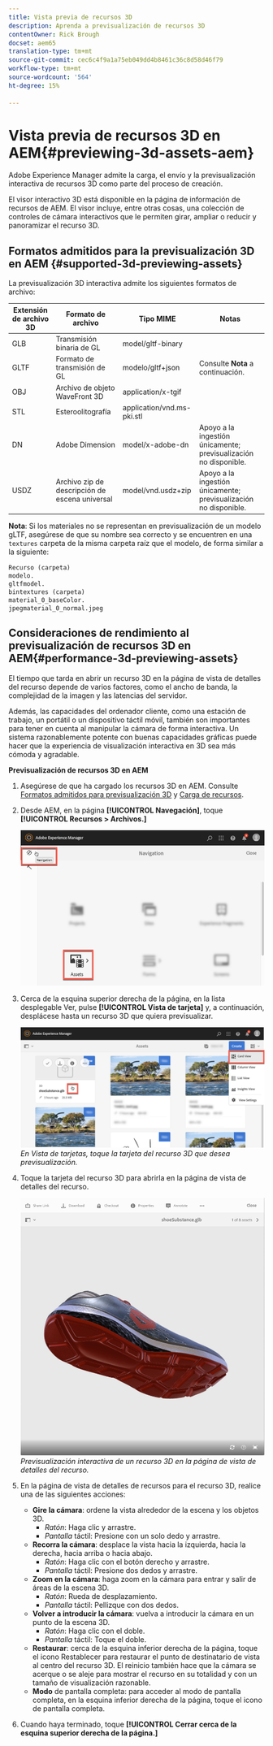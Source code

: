 ```yaml
---
title: Vista previa de recursos 3D
description: Aprenda a previsualización de recursos 3D
contentOwner: Rick Brough
docset: aem65
translation-type: tm+mt
source-git-commit: cec6c4f9a1a75eb049dd4b8461c36c8d58d46f79
workflow-type: tm+mt
source-wordcount: '564'
ht-degree: 15%

---
```



# Vista previa de recursos 3D en AEM{#previewing-3d-assets-aem}

Adobe Experience Manager admite la carga, el envío y la previsualización interactiva de recursos 3D como parte del proceso de creación.

El visor interactivo 3D está disponible en la página de información de recursos de AEM. El visor incluye, entre otras cosas, una colección de controles de cámara interactivos que le permiten girar, ampliar o reducir y panoramizar el recurso 3D.

<!-- See also [Working with 3D assets in Dynamic Media](/help/assets/assets-3d.md). -->

## Formatos admitidos para la previsualización 3D en AEM {#supported-3d-previewing-assets}

La previsualización 3D interactiva admite los siguientes formatos de archivo:

| Extensión de archivo 3D | Formato de archivo | Tipo MIME | Notas |
|---|---|---|---|
| GLB | Transmisión binaria de GL | model/gltf-binary |  |
| GLTF | Formato de transmisión de GL | modelo/gltf+json | Consulte **Nota** a continuación. |
| OBJ | Archivo de objeto WaveFront 3D | application/x-tgif |  |
| STL | Esteroolitografía | application/vnd.ms-pki.stl |  |
| DN | Adobe Dimension | model/x-adobe-dn | Apoyo a la ingestión únicamente; previsualización no disponible. |
| USDZ | Archivo zip de descripción de escena universal | model/vnd.usdz+zip | Apoyo a la ingestión únicamente; previsualización no disponible. |

**Nota**: Si los materiales no se representan en previsualización de un modelo gLTF, asegúrese de que su nombre sea correcto y se encuentren en una  `textures` carpeta de la misma carpeta raíz que el modelo, de forma similar a la siguiente:

    Recurso (carpeta)
    modelo.
    gltfmodel.
    bintextures (carpeta)
    material_0_baseColor.
    jpegmaterial_0_normal.jpeg

## Consideraciones de rendimiento al previsualización de recursos 3D en AEM{#performance-3d-previewing-assets}

El tiempo que tarda en abrir un recurso 3D en la página de vista de detalles del recurso depende de varios factores, como el ancho de banda, la complejidad de la imagen y las latencias del servidor.

Además, las capacidades del ordenador cliente, como una estación de trabajo, un portátil o un dispositivo táctil móvil, también son importantes para tener en cuenta al manipular la cámara de forma interactiva. Un sistema razonablemente potente con buenas capacidades gráficas puede hacer que la experiencia de visualización interactiva en 3D sea más cómoda y agradable.

**Previsualización de recursos 3D en AEM**

1. Asegúrese de que ha cargado los recursos 3D en AEM.
Consulte [Formatos admitidos para previsualización 3D](#supported-3d-previewing-assets) y [Carga de recursos](/help/assets/manage-assets.md#uploading-assets).
1. Desde AEM, en la página **[!UICONTROL Navegación]**, toque **[!UICONTROL Recursos > Archivos.]**

   ![Página de navegación](/help/assets/assets-dm/navigation-assets.png)

1. Cerca de la esquina superior derecha de la página, en la lista desplegable Ver, pulse **[!UICONTROL Vista de tarjeta]** y, a continuación, desplácese hasta un recurso 3D que quiera previsualizar.

   ![Selección de tarjeta 3D](/help/assets/assets-dm/3d-card-select.png)
   _En Vista de tarjetas, toque la tarjeta del recurso 3D que desea previsualización._

1. Toque la tarjeta del recurso 3D para abrirla en la página de vista de detalles del recurso.

   ![Previsualización 3D interactiva](/help/assets/assets-dm/3d-preview.png)
   _Previsualización interactiva de un recurso 3D en la página de vista de detalles del recurso._
1. En la página de vista de detalles de recursos para el recurso 3D, realice una de las siguientes acciones:
   * **Gire la cámara**: ordene la vista alrededor de la escena y los objetos 3D.
      * _Ratón_: Haga clic y arrastre.
      * _Pantalla_ táctil: Presione con un solo dedo y arrastre.
   * **Recorra la cámara**: desplace la vista hacia la izquierda, hacia la derecha, hacia arriba o hacia abajo.
      * _Ratón_: Haga clic con el botón derecho y arrastre.
      * _Pantalla_ táctil: Presione dos dedos y arrastre.
   * **Zoom en la cámara**: haga zoom en la cámara para entrar y salir de áreas de la escena 3D.
      * _Ratón_: Rueda de desplazamiento.
      * _Pantalla_ táctil: Pellizque con dos dedos.
   * **Volver a introducir la cámara**: vuelva a introducir la cámara en un punto de la escena 3D.
      * _Ratón_: Haga clic con el doble.
      * _Pantalla_ táctil: Toque el doble.
   * **Restaurar**: cerca de la esquina inferior derecha de la página, toque el icono Restablecer para restaurar el punto de destinatario de vista al centro del recurso 3D. El reinicio también hace que la cámara se acerque o se aleje para mostrar el recurso en su totalidad y con un tamaño de visualización razonable.
   * **Modo** de pantalla completa: para acceder al modo de pantalla completa, en la esquina inferior derecha de la página, toque el icono de pantalla completa.

1. Cuando haya terminado, toque **[!UICONTROL Cerrar cerca de la esquina superior derecha de la página.]**
